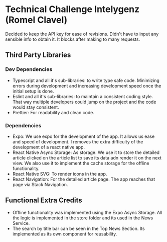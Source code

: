 # Technical Challenge Intelygenz (Romel Clavel)

Decided to keep the API key for ease of revisions. Didn't have to input any sensible info to obtain it. It blocks after making to many requests.

## Third Party Libraries

### Dev Dependencies

-   Typescript and all it's sub-libraries: to write type safe code. Minimizing errors during development and increasing development speed once the initial setup is done.
-   Eslint and all it's sub-libraries: to maintain a consistent coding style. That way multiple developers could jump on the project and the code would stay consistent.
-   Prettier: For readability and clean code.

### Dependencies

-   Expo: We use expo for the development of the app. It allows us ease and speed of development. I removes the extra difficulty of the development of a react native app.
-   React Native Async Storage: As storage. We use it to store the detailed article clicked on the article list to save its data adn render it on the next view. We also use it to implement the cache storage for the offline functionality.
-   React Native SVG: To render icons in the app.
-   React Navigation: For the detailed article page. The app reaches that page via Stack Navigation.

## Functional Extra Credits

-   Offline functionality was implemented using the Expo Async Storage. All the logic is implemented in the store folder and its used in the News Service.
-   The search by title bar can be seen in the Top News Section. Its implemented as its own component for reusability.
